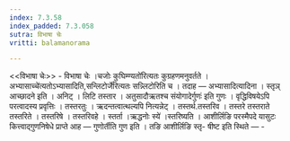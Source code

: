 ```yaml
---
index: 7.3.58
index_padded: 7.3.058
sutra: विभाषा चेः
vritti: balamanorama

---
```

<<विभाषा चेः>> - विभाषा चेः ।चजोः कुघिम्ण्यतो॑रित्यतः कुग्रहणमनुवर्तते ।अभ्यासाच्चे॑त्यतोऽभ्यासादिति,सन्लिटोर्जे॑रित्यतः सन्न्लिटोरिति च । तदाह —  अभ्यासादित्यादिना । स्तृञ् आच्छादने इति । अनिट् । लिटि तस्तार । अतुसादौऋतश्च संयोगादेर्गुणः॑ इति गुणः । वृद्धिविषयेऽपि परत्वादस्य प्रवृत्तिः । तस्तरतुः । ऋदन्तत्वात्थल्यपि नित्यन्नेट् । तस्तर्थ.तस्तरिव । तस्तरे तस्तराते तस्तरिते । तस्तरिषे । तस्तरिवहे । स्तर्ता ।ऋद्धनोः स्ये॑ ।स्तरिष्यति । आशीर्लिङि परस्मैपदे यासुटः कित्त्वाद्गुणनिषेधे प्राप्ते आह —  गुणोर्तीति गुण इति । तङि आशीर्लिङि स्तृ- षीष्ट इति स्थिते — -